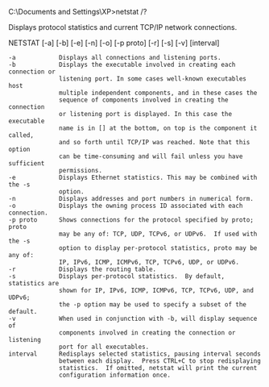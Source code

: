 C:\Documents and Settings\XP>netstat /?

Displays protocol statistics and current TCP/IP network connections.

NETSTAT [-a] [-b] [-e] [-n] [-o] [-p proto] [-r] [-s] [-v] [interval]

    -a            Displays all connections and listening ports.
    -b            Displays the executable involved in creating each connection or
                  listening port. In some cases well-known executables host
                  multiple independent components, and in these cases the
                  sequence of components involved in creating the connection
                  or listening port is displayed. In this case the executable
                  name is in [] at the bottom, on top is the component it called,
                  and so forth until TCP/IP was reached. Note that this option
                  can be time-consuming and will fail unless you have sufficient
                  permissions.
    -e            Displays Ethernet statistics. This may be combined with the -s
                  option.
    -n            Displays addresses and port numbers in numerical form.
    -o            Displays the owning process ID associated with each connection.
    -p proto      Shows connections for the protocol specified by proto; proto
                  may be any of: TCP, UDP, TCPv6, or UDPv6.  If used with the -s
                  option to display per-protocol statistics, proto may be any of:
                  IP, IPv6, ICMP, ICMPv6, TCP, TCPv6, UDP, or UDPv6.
    -r            Displays the routing table.
    -s            Displays per-protocol statistics.  By default, statistics are
                  shown for IP, IPv6, ICMP, ICMPv6, TCP, TCPv6, UDP, and UDPv6;
                  the -p option may be used to specify a subset of the default.
    -v            When used in conjunction with -b, will display sequence of
                  components involved in creating the connection or listening
                  port for all executables.
    interval      Redisplays selected statistics, pausing interval seconds
                  between each display.  Press CTRL+C to stop redisplaying
                  statistics.  If omitted, netstat will print the current
                  configuration information once.

